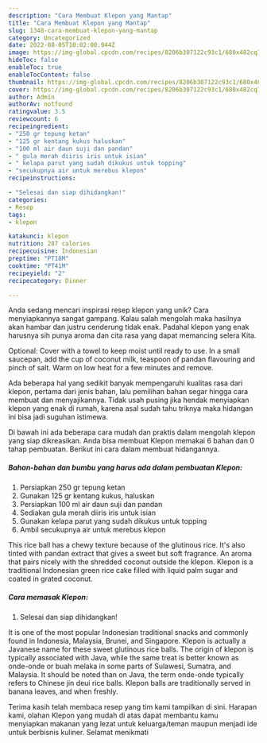 ```yaml
---
description: "Cara Membuat Klepon yang Mantap"
title: "Cara Membuat Klepon yang Mantap"
slug: 1348-cara-membuat-klepon-yang-mantap
category: Uncategorized
date: 2022-08-05T10:02:00.944Z
image: https://img-global.cpcdn.com/recipes/8206b307122c93c1/680x482cq70/klepon-foto-resep-utama.jpg
hideToc: false
enableToc: true
enableTocContent: false
thumbnail: https://img-global.cpcdn.com/recipes/8206b307122c93c1/680x482cq70/klepon-foto-resep-utama.jpg
cover: https://img-global.cpcdn.com/recipes/8206b307122c93c1/680x482cq70/klepon-foto-resep-utama.jpg
author: Admin
authorAv: notfound
ratingvalue: 3.5
reviewcount: 6
recipeingredient:
- "250 gr tepung ketan"
- "125 gr kentang kukus haluskan"
- "100 ml air daun suji dan pandan"
- " gula merah diiris iris untuk isian"
- " kelapa parut yang sudah dikukus untuk topping"
- "secukupnya air untuk merebus klepon"
recipeinstructions:

- "Selesai dan siap dihidangkan!"
categories:
- Resep
tags:
- klepon

katakunci: klepon 
nutrition: 287 calories
recipecuisine: Indonesian
preptime: "PT18M"
cooktime: "PT41M"
recipeyield: "2"
recipecategory: Dinner

---
```





Anda sedang mencari inspirasi resep klepon yang unik? Cara menyiapkannya sangat gampang. Kalau salah mengolah maka hasilnya akan hambar dan justru cenderung tidak enak. Padahal klepon yang enak harusnya sih punya aroma dan cita rasa yang dapat memancing selera Kita.





Optional: Cover with a towel to keep moist until ready to use. In a small saucepan, add the cup of coconut milk, teaspoon of pandan flavouring and pinch of salt. Warm on low heat for a few minutes and remove.

Ada beberapa hal yang sedikit banyak mempengaruhi kualitas rasa dari klepon, pertama dari jenis bahan, lalu pemilihan bahan segar hingga cara membuat dan menyajikannya. Tidak usah pusing jika hendak menyiapkan klepon yang enak di rumah, karena asal sudah tahu triknya maka hidangan ini bisa jadi suguhan istimewa.






Di bawah ini ada beberapa cara mudah dan praktis dalam mengolah klepon yang siap dikreasikan. Anda bisa membuat Klepon memakai 6 bahan dan 0 tahap pembuatan. Berikut ini cara dalam membuat hidangannya.

<!--inarticleads1-->

##### Bahan-bahan dan bumbu yang harus ada dalam pembuatan Klepon:

1. Persiapkan 250 gr tepung ketan
1. Gunakan 125 gr kentang kukus, haluskan
1. Persiapkan 100 ml air daun suji dan pandan
1. Sediakan  gula merah diiris iris untuk isian
1. Gunakan  kelapa parut yang sudah dikukus untuk topping
1. Ambil secukupnya air untuk merebus klepon


This rice ball has a chewy texture because of the glutinous rice. It&#39;s also tinted with pandan extract that gives a sweet but soft fragrance. An aroma that pairs nicely with the shredded coconut outside the klepon. Klepon is a traditional Indonesian green rice cake filled with liquid palm sugar and coated in grated coconut. 

<!--inarticleads2-->

##### Cara memasak Klepon:


1. Selesai dan siap dihidangkan!

It is one of the most popular Indonesian traditional snacks and commonly found in Indonesia, Malaysia, Brunei, and Singapore. Klepon is actually a Javanese name for these sweet glutinous rice balls. The origin of klepon is typically associated with Java, while the same treat is better known as onde-onde or buah melaka in some parts of Sulawesi, Sumatra, and Malaysia. It should be noted than on Java, the term onde-onde typically refers to Chinese jin deui rice balls. Klepon balls are traditionally served in banana leaves, and when freshly. 

Terima kasih telah membaca resep yang tim kami tampilkan di sini. Harapan kami, olahan Klepon yang mudah di atas dapat membantu kamu menyiapkan makanan yang lezat untuk keluarga/teman maupun menjadi ide untuk berbisnis kuliner. Selamat menikmati
